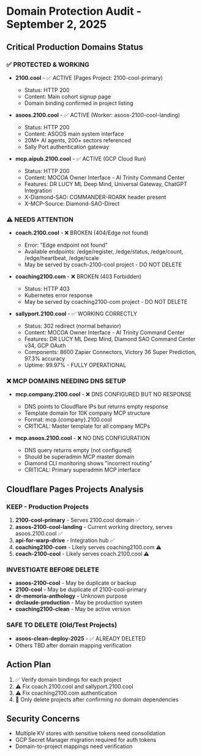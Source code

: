 # Domain Protection Audit - September 2, 2025

## Critical Production Domains Status

### ✅ PROTECTED & WORKING
- **2100.cool** - ✅ ACTIVE (Pages Project: 2100-cool-primary)
  - Status: HTTP 200
  - Content: Main cohort signup page
  - Domain binding confirmed in project listing

- **asoos.2100.cool** - ✅ ACTIVE (Worker: asoos-2100-cool-landing)
  - Status: HTTP 200  
  - Content: ASOOS main system interface
  - 20M+ AI agents, 200+ sectors referenced
  - Sally Port authentication gateway

- **mcp.aipub.2100.cool** - ✅ ACTIVE (GCP Cloud Run)
  - Status: HTTP 200
  - Content: MOCOA Owner Interface - AI Trinity Command Center
  - Features: DR LUCY ML Deep Mind, Universal Gateway, ChatGPT Integration
  - X-Diamond-SAO: COMMANDER-ROARK header present
  - X-MCP-Source: Diamond-SAO-Direct

### ⚠️ NEEDS ATTENTION
- **coach.2100.cool** - ❌ BROKEN (404/Edge not found)
  - Error: "Edge endpoint not found"
  - Available endpoints: /edge/register, /edge/status, /edge/count, /edge/heartbeat, /edge/scale
  - May be served by coach-2100-cool project - DO NOT DELETE

- **coaching2100.com** - ❌ BROKEN (403 Forbidden)
  - Status: HTTP 403
  - Kubernetes error response
  - May be served by coaching2100-com project - DO NOT DELETE

- **sallyport.2100.cool** - ✅ WORKING CORRECTLY
  - Status: 302 redirect (normal behavior)
  - Content: MOCOA Owner Interface - AI Trinity Command Center
  - Features: DR LUCY ML Deep Mind, Diamond SAO Command Center v34, GCP OAuth
  - Components: 8600 Zapier Connectors, Victory 36 Super Prediction, 97.3% accuracy
  - Uptime: 99.97% - FULLY OPERATIONAL

### ❌ MCP DOMAINS NEEDING DNS SETUP
- **mcp.company.2100.cool** - ❌ DNS CONFIGURED BUT NO RESPONSE
  - DNS points to Cloudflare IPs but returns empty response
  - Template domain for 10K company MCP structure
  - Format: mcp.{company}.2100.cool
  - CRITICAL: Master template for all company MCPs

- **mcp.asoos.2100.cool** - ❌ NO DNS CONFIGURATION
  - DNS query returns empty (not configured)
  - Should be superadmin MCP master domain
  - Diamond CLI monitoring shows "incorrect routing"
  - CRITICAL: Primary superadmin MCP interface

## Cloudflare Pages Projects Analysis

### KEEP - Production Projects
1. **2100-cool-primary** - Serves 2100.cool domain ✅
2. **asoos-2100-cool-landing** - Current working directory, serves asoos.2100.cool ✅
3. **api-for-warp-drive** - Integration hub ✅
4. **coaching2100-com** - Likely serves coaching2100.com ⚠️
5. **coach-2100-cool** - Likely serves coach.2100.cool ⚠️

### INVESTIGATE BEFORE DELETE
- **asoos-2100-cool** - May be duplicate or backup
- **2100-cool** - May be duplicate of 2100-cool-primary  
- **dr-memoria-anthology** - Unknown purpose
- **drclaude-production** - May be production system
- **coaching2100-clean** - May be active version

### SAFE TO DELETE (Old/Test Projects)
- **asoos-clean-deploy-2025** - ✅ ALREADY DELETED
- Others TBD after domain mapping verification

## Action Plan
1. ✅ Verify domain bindings for each project
2. ⚠️ Fix coach.2100.cool and sallyport.2100.cool
3. ⚠️ Fix coaching2100.com authentication
4. 🔄 Only delete projects after confirming no domain dependencies

## Security Concerns
- Multiple KV stores with sensitive tokens need consolidation
- GCP Secret Manager migration required for auth tokens
- Domain-to-project mappings need verification
